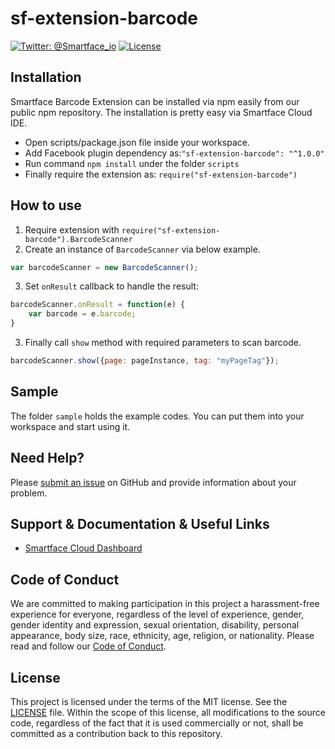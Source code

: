 # sf-extension-barcode
[![Twitter: @Smartface_io](https://img.shields.io/badge/contact-@Smartface_io-blue.svg?style=flat)](https://twitter.com/smartface_io)
[![License](https://img.shields.io/badge/license-MIT-green.svg?style=flat)](https://raw.githubusercontent.com/smartface/sf-extension-barcode/master/LICENSE)

## Installation
Smartface Barcode Extension can be installed via npm easily from our public npm repository. The installation is pretty easy via Smartface Cloud IDE.

- Open scripts/package.json file inside your workspace.
- Add Facebook plugin dependency as:`"sf-extension-barcode": "^1.0.0"`
- Run command `npm install` under the folder `scripts`
- Finally require the extension as: `require("sf-extension-barcode")`

## How to use
1) Require extension with `require("sf-extension-barcode").BarcodeScanner`
2) Create an instance of `BarcodeScanner` via below example.
```javascript
var barcodeScanner = new BarcodeScanner();
```
3) Set `onResult` callback to handle the result: 
```javascript
barcodeScanner.onResult = function(e) {
	var barcode = e.barcode;
}
```
3) Finally call `show` method with required parameters to scan barcode.
```javascript
barcodeScanner.show({page: pageInstance, tag: "myPageTag"});
```
## Sample
The folder `sample` holds the example codes. You can put them into your workspace and start using it. 

## Need Help?
Please [submit an issue](https://github.com/smartface/sf-extension-barcode/issues) on GitHub and provide information about your problem.

## Support & Documentation & Useful Links
- [Smartface Cloud Dashboard](https://cloud.smartface.io)
## Code of Conduct
We are committed to making participation in this project a harassment-free experience for everyone, regardless of the level of experience, gender, gender identity and expression, sexual orientation, disability, personal appearance, body size, race, ethnicity, age, religion, or nationality.
Please read and follow our [Code of Conduct](https://github.com/smartface/sf-extension-barcode/blob/master/CODE_OF_CONDUCT.md).
## License

This project is licensed under the terms of the MIT license. See the [LICENSE](https://raw.githubusercontent.com/smartface/sf-extension-barcode/master/LICENSE) file. Within the scope of this license, all modifications to the source code, regardless of the fact that it is used commercially or not, shall be committed as a contribution back to this repository.